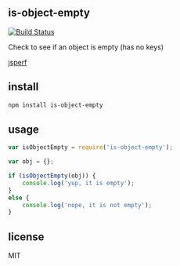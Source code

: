 is-object-empty
---------------

[![Build Status](https://travis-ci.org/wankdanker/node-is-object-empty.svg)](https://travis-ci.org/wankdanker/node-is-object-empty)

Check to see if an object is empty (has no keys)

[jsperf](http://jsperf.com/check-if-object-is-empty)

install
-------

```bash
npm install is-object-empty
```

usage
-----

```js
var isObjectEmpty = require('is-object-empty');

var obj = {};

if (isObjectEmpty(obj)) {
    console.log('yup, it is empty');
}
else {
    console.log('nope, it is not empty');
}
```

license
-------

MIT


